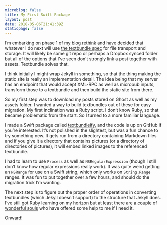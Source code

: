```yaml
---
microblog: false
title: My First Swift Package
layout: post
date: 2018-05-06T21:41:39Z
staticpage: false
---
```


I’m embarking on phase 1 of my [blog rethink](https://jsorge.net/2018/04/15/reconsidering-my-blogging-setup/) and have decided that whatever I do next will use [the textbundle spec](http://textbundle.org/spec/) for file transport and storage. It will likely be some git repo or perhaps a Dropbox synced folder but all of the options that I’ve seen don’t strongly link a post together with assets. Textbundle solves that.

I think initially I might wrap Jekyll in something, so that the thing making the static site is really an implementation detail. The idea being that my server has an endpoint that would accept XML-RPC as well as micropub inputs, transform those to a textbundle and then build the static site from there.

So my first step was to download my posts stored on Ghost as well as my assets folder. I wanted a way to build textbundles out of these for easy migration. My first inclination was a Ruby script. I don’t know Ruby, so that became problematic from the start. So I turned to a more familiar language.

I made a Swift package called [textbundleify](https://github.com/jsorge/textbundleify), and the code is up on GitHub if you’re interested. It’s not polished in the slightest, but was a fun chance to try something new. It gets run from a directory containing Markdown files and if you give it a directory that contains pictures (or a directory of directories of pictures), it will embed linked images to the referenced textbundle.

I had to learn to use `Process` as well as `NSRegularExpression` (though I still don’t know how regular expressions really work). It was quite weird getting an `NSRange` for use on a Swift string, which only works on `String.Range` ranges. It was fun to put together over a few hours, and should do the migration trick I’m wanting.

The next step is to figure out the proper order of operations in converting textbundles (which Jekyll doesn’t support) to the structure that Jekyll does. I’ve still got Ruby learning on my horizon but at least there are [a couple](https://twitter.com/timothyekl/status/991913298747572224) of [wonderful souls](https://twitter.com/soffes/status/992078081857761282) who have offered some help to me if I need it.

Onward!
